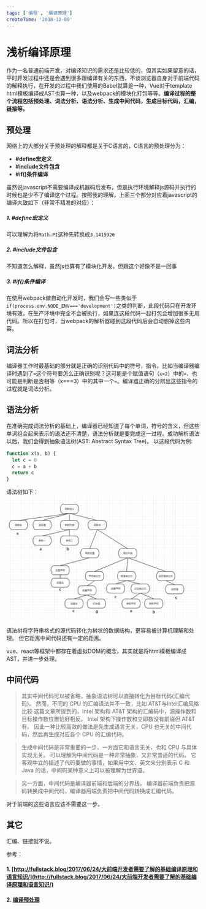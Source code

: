 ```yaml
---
tags: ['编程', '编译原理']
createTime: '2018-12-09'
---
```


# 浅析编译原理

作为一名普通前端开发，对编译知识的需求还是比较低的，但其实如果留意的话，平时开发过程中还是会遇到很多跟编译有关的东西，不谈浏览器自身对于前端代码的解释执行，在开发的过程中我们使用的Babel就算是一种，Vue对于template html模板编译成AST也算一种，以及webpack的模块化打包等等。**编译过程的整个流程包括预处理、词法分析、语法分析、生成中间代码，生成目标代码，汇编，链接等。**

## 预处理

网络上的大部分关于预处理的解释都是关于C语言的，C语言的预处理分为：
- **#define宏定义**
- **#include文件包含**
- **#if()条件编译**

虽然说javascript不需要编译成机器码后发布，但是执行环境解释js源码并执行的时候也是少不了编译这个过程。按照我的理解，上面三个部分对应着javascript的编译大致如下（非常不精准的对应）：

##### 1. #define宏定义
可以理解为将`Math.PI`这种先转换成`3.1415926`

##### 2. #include文件包含
不知道怎么解释，虽然js也算有了模块化开发，但跟这个好像不是一回事

##### 3. #if()条件编译
在使用webpack做自动化开发时，我们会写一些类似于`if(process.env.NODE_ENV==='development')`之类的判断，此段代码只在开发环境有效，在生产环境中完全不会被执行，如果连这段代码一起打包会增加很多无用代码。所以在打包时，当webpack的解析器碰到这段代码后会自动删掉这些内容。

## 词法分析

编译器工作时最基础的部分就是正确的识别代码中的符号，指令。比如当编译器编译时遇到了`=`这个符号要怎么正确识别呢？这可能是个赋值语句（`x=2`）中的`=`，也可能是判断是否相等（x===3）中的其中一个`=`。编译器正确的分辨出这些指令的过程就是词法分析。

## 语法分析
在准确完成词法分析的基础上，编译器已经知道了每个单词，符号的含义，但这些单词组合起来表示的语法还不清楚，语法分析就是要完成这一过程。成功解析语法以后，我们会得到抽象语法树(AST: Abstract Syntax Tree)。 以这段代码为例:

```javascript
function x(a, b) {
  let c = 0
  c = a + b
  return c
}
```
语法树如下：
![avatar](./images/byq-1.png)

语法树将字符串格式的源代码转化为树状的数据结构，更容易被计算机理解和处理。 但它距离中间代码还有一定的距离。

vue、react等框架中都存在着虚拟DOM的概念，其实就是将html模板编译成AST，并进一步处理。

## 中间代码
>其实中间代码可以被省略，抽象语法树可以直接转化为目标代码(汇编代码)。 然而，不同的 CPU 的汇编语法并不一致，比如 AT&T与Intel汇编风格比较 这篇文章所提到的，Intel 架构和 AT&T 架构的汇编码中，源操作数和目标操作数位置恰好相反。 Intel 架构下操作数和立即数没有前缀但 AT&T 有。 因此一种比较高效的做法是先生成语言无关，CPU 也无关的中间代码，然后再生成对应各个 CPU 的汇编代码。

>生成中间代码是非常重要的一步，一方面它和语言无关，也和 CPU 与具体实现无关。 可以理解为中间代码是一种非常抽象，又非常普适的代码。 它客观中立的描述了代码要做的事情，如果用中文、英文来分别表示 C 和 Java 的话，中间码某种意义上可以被理解为世界语。

>另一方面，中间代码是编译器前端和后端的分界线。 编译器前端负责把源码转换成中间代码，编译器后端负责把中间代码转换成汇编代码。

对于前端的这些语言应该不需要这一步。

## 其它
汇编、链接就不说。

参考：

#### 1. [http://fullstack.blog/2017/06/24/大前端开发者需要了解的基础编译原理和语言知识/](http://fullstack.blog/2017/06/24/大前端开发者需要了解的基础编译原理和语言知识/)
#### 2. [编译预处理](https://blog.csdn.net/nodeBill/article/details/73004192)